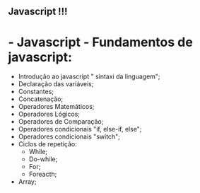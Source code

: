 ## Javascript !!!

 # - Javascript - Fundamentos de javascript:
 
 - Introdução ao javascript " sintaxi da linguagem";
 - Declaração das variáveis;
 - Constantes;
 - Concatenação;
 - Operadores Matemáticos;
 - Operadores Lógicos;
 - Operadores de Comparação;
 - Operadores condicionais "if, else-if, else";
 - Operadores condicionais "switch";
 - Ciclos de repetição:
    * While;
    * Do-while;
    * For;
    * Foreacth;
 - Array;
 
 

